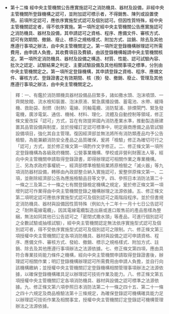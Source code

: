 * 第十二條 經中央主管機關公告應實施認可之消防機具、器材及設備，非經中央主管機關所登錄機構之認可，並附加認可標示者，不得銷售、陳列或設置使用。前項所定認可，應依序實施型式認可及個別認可。但因性質特殊，經中央主管機關認定者，得不依序實施。第一項所定經中央主管機關公告應實施認可之消防機具、器材及設備，其申請認可之資格、程序、應備文件、審核方式、認可有效期間、撤銷、廢止、標示之規格樣式、附加方式、註銷、除去及其他應遵行事項之辦法，由中央主管機關定之。第一項所定登錄機構辦理認可所需費用，由申請人負擔，其收費項目及費額，由該登錄機構報請中央主管機關核定。第一項所定消防機具、器材及設備之構造、材質、性能、認可試驗內容、批次之認定、試驗結果之判定、主要試驗設備及其他相關事項之標準，分別由中央主管機關定之。第一項所定登錄機構，其申請登錄之資格、程序、應備文件、審核方式、登錄證書之有效期間、核（換）發、撤銷、廢止、管理及其他應遵行事項之辦法，由中央主管機關定之。

> 釋：一、有鑑於消防類機具器材設備品目繁多，諸如撒水頭、泡沫噴頭、一齊開放閥、流水檢知裝置、泡沫原液、緊急廣播設備、蓄電池、水帶、緩降機、救助袋、耐燃（耐熱）電線、同軸電纜、消防幫浦、排煙閘門、緊急發電機，廣涉電氣、通信、機械、材料、理化、流體及自動控制等領域，修正條文爰改採「認可」方式，旨在有效提昇國內消防產業水準，推動製造廠建置其品管設備與制度，並於授權訂定認可標準中，明定廠商應備之品管試驗設備項目，強化其自主管理。復因經濟部並無法將所有消防類產品均予公告檢驗，為能兼顧消防安全產品之品質確保，爰將「檢驗」修正為確切可行之「認可」方式，並於修正條文第一項酌作文字修正。二、修正條文第一項所定登錄機構為各級政府機關、公營事業機構、學校或非營利財團法人等，經向中央主管機關申請取得登錄證書，即得辦理認可相關作業之專業機構。三、另為求政府事權統一，經濟部標準檢驗局業將原檢驗之「滅火器」等九項消防器材設備，轉移由內政部整合納入實施認可，爰整併原條文第一、二項，並刪除經濟部公告為應施檢驗品目等文字。四、參照日本消防法第二十一條之三及第二十一條之七有關登錄檢定機構之規定，爰於修正條文第一項增列認可作業得由中央主管機關登錄之機構辦理之法源依據。五、修正條文第二項明定認可應依序實施型式認可及個別認可之兩階段程序。並於但書規定消防機具、器材與設備因性質特殊（例如九十二年十一月十七日公告認可之「耐熱電線電纜」，因其電線電纜製造出廠或進口販售前的產品態樣為整綑，無法如同其他已公告認可之「密閉式撒水頭」等產品，可進行個別認可之全數試驗或抽樣試驗），經中央主管機關認定無法依序實施型式認可及個別認可者，得不受依序實施型式認可及個別認可之限制。六、修正條文第三項授權中央主管機關訂定各項消防機具、器材與設備之認可申請資格、程序、應備文件、審核方式、發給、撤銷、標示之規格樣式、附加方式、註銷、除去及其他應遵行事項辦法之法源依據。七、修正條文第四項，應由具符合專業技術能力條件之機構，經向中央主管機關申請取得登錄證書後，辦理認可相關作業；明訂登錄機構辦理認可所需費用由申請人負擔，並自行向該機構繳納；並授權中央主管機關訂定登錄機構相關管理事項辦法之法源依據，以確保登錄機構確具足以辦理認可技術作業及能力。八、修正條文第五項授權中央主管機關訂定各項消防機具、器材與設備之認可標準之法源依據。九、修正條文第六項參照日本消防法第二十一條之四十五、第二十一條之四十六規定及商品檢驗法第十三條規定，為確保登錄認可機構確具能力足以辦理認可技術作業及相關事宜，授權中央主管機關訂定登錄認可機構管理辦法之法源依據。

